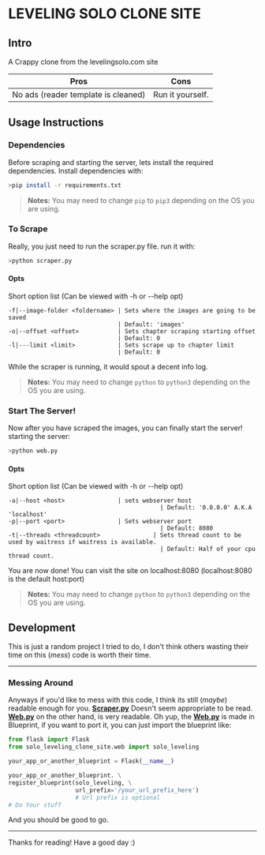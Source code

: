 # LEVELING SOLO CLONE SITE
## Intro
A Crappy clone from the levelingsolo.com site

|Pros                               |Cons              |
|---------                          |:------:          |
|No ads (reader template is cleaned)|Run it yourself.  |


## Usage Instructions
### Dependencies
Before scraping and starting the server, lets install the required dependencies.
Install dependencies with:
```bash
>pip install -r requirements.txt
```

> **Notes:**
> You may need to change `pip` to `pip3` depending on the OS you are using.
### To Scrape
Really, you just need to run the scraper.py file.
run it with: 
```bash
>python scraper.py 
```
#### Opts
Short option list (Can be viewed with -h or --help opt)
```
-f|--image-folder <foldername> | Sets where the images are going to be saved
                               | Default: 'images'
-o|--offset <offset>           | Sets chapter scraping starting offset
                               | Default: 0
-l|---limit <limit>            | Sets scrape up to chapter limit
                               | Default: 0
```
While the scraper is running, it would spout a decent info log.
> **Notes:**
> You may need to change `python` to `python3` depending on the OS you are using.

### Start The Server!
Now after you have scraped the images, you can finally start the server!
starting the server:
```bash
>python web.py
```
#### Opts
Short option list (Can be viewed with -h or --help opt)
```
-a|--host <host>		 	   | sets webserver host
                                           | Default: '0.0.0.0' A.K.A 'localhost'
-p|--port <port>			   | Sets webserver port
                                           | Default: 8080
-t|--threads <threadcount>               | Sets thread count to be used by waitress if waitress is available.
                                           | Default: Half of your cpu thread count.
```

You are now done! You can visit the site on localhost:8080 (localhost:8080 is the default host:port)
> **Notes:**
> You may need to change `python` to `python3` depending on the OS you are using.

## Development
This is just a random project I tried to do, I don't think others wasting their time on this (*mess*) code is worth their time.

---
### Messing Around
Anyways if you'd like to mess with this code, I think its still (*maybe*) readable enough for you.
**[Scraper.py](./scraper.py)** Doesn't seem appropriate to be read. **[Web.py](./web.py)** on the other hand, is very readable.
Oh yup, the **[Web.py](./web.py)** is made in Blueprint, if you want to port it, you can just import the blueprint like: 
```python
from flask import Flask
from solo_leveling_clone_site.web import solo_leveling

your_app_or_another_blueprint = Flask(__name__)

your_app_or_another_blueprint. \
register_blueprint(solo_leveling, \
                   url_prefix='/your_url_prefix_here') 
                   # Url prefix is optional
# Do Your stuff

```
And you should be good to go.

---
Thanks for reading! Have a good day :)
